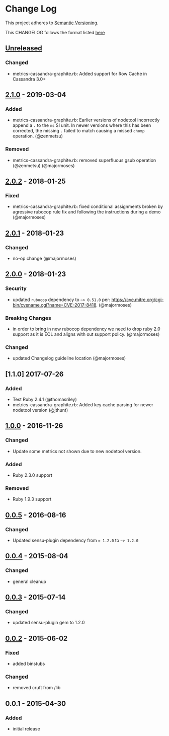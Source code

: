 # Change Log
This project adheres to [Semantic Versioning](http://semver.org/).

This CHANGELOG follows the format listed [here](https://github.com/sensu-plugins/community/blob/master/HOW_WE_CHANGELOG.md)

## [Unreleased]
### Changed
- metrics-cassandra-graphite.rb: Added support for Row Cache in Cassandra 3.0+

## [2.1.0] - 2019-03-04
### Added
- metrics-cassandra-graphite.rb: Earlier versions of nodetool incorrectly append a `.` to the `ms` SI unit. In newer versions where this has been corrected, the missing `.` failed to match causing a missed `chomp` operation. (@zenmetsu)

### Removed
- metrics-cassandra-graphite.rb: removed superfluous gsub operation (@zenmetsu) (@majormoses)

## [2.0.2] - 2018-01-25
### Fixed
- metrics-cassandra-graphite.rb: fixed conditional assignments broken by agressive rubocop rule fix and following the instructions during a demo (@majormoses)

## [2.0.1] - 2018-01-23
### Changed
- no-op change (@majormoses)

## [2.0.0] - 2018-01-23
### Security
- updated `rubocop` dependency to `~> 0.51.0` per: https://cve.mitre.org/cgi-bin/cvename.cgi?name=CVE-2017-8418. (@majormoses)

### Breaking Changes
- in order to bring in new rubocop dependency we need to drop ruby 2.0 support as it is EOL and aligns with out support policy. (@majormoses)

### Changed
- updated Changelog guideline location (@majormoses)

## [1.1.0] 2017-07-26
### Added
- Test Ruby 2.4.1 (@thomasriley)
- metrics-cassandra-graphite.rb: Added key cache parsing for newer nodetool version (@jthunt)

## [1.0.0] - 2016-11-26
### Changed
- Update some metrics not shown due to new nodetool version.

### Added
- Ruby 2.3.0 support

### Removed
- Ruby 1.9.3 support

## [0.0.5] - 2016-08-16
### Changed
- Updated sensu-plugin dependency from `= 1.2.0` to `~> 1.2.0`

## [0.0.4] - 2015-08-04
### Changed
- general cleanup

## [0.0.3] - 2015-07-14
### Changed
- updated sensu-plugin gem to 1.2.0

## [0.0.2] - 2015-06-02
### Fixed
- added binstubs

### Changed
- removed cruft from /lib

## 0.0.1 - 2015-04-30
### Added
- initial release

[Unreleased]: https://github.com/sensu-plugins/sensu-plugins-cassandra/compare/2.1.0...HEAD
[2.1.0]: https://github.com/sensu-plugins/sensu-plugins-cassandra/compare/2.0.2...2.1.0
[2.0.2]: https://github.com/sensu-plugins/sensu-plugins-cassandra/compare/2.0.1...2.0.2
[2.0.1]: https://github.com/sensu-plugins/sensu-plugins-cassandra/compare/2.0.0...2.0.1
[2.0.0]: https://github.com/sensu-plugins/sensu-plugins-cassandra/compare/1.0.0...2.0.0
[1.0.0]: https://github.com/sensu-plugins/sensu-plugins-cassandra/compare/0.0.5...1.0.0
[0.0.5]: https://github.com/sensu-plugins/sensu-plugins-cassandra/compare/0.0.4...0.0.5
[0.0.4]: https://github.com/sensu-plugins/sensu-plugins-cassandra/compare/0.0.3...0.0.4
[0.0.3]: https://github.com/sensu-plugins/sensu-plugins-cassandra/compare/0.0.2...0.0.3
[0.0.2]: https://github.com/sensu-plugins/sensu-plugins-cassandra/compare/0.0.1...0.0.2

